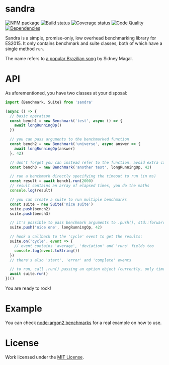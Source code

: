 # sandra
[![NPM package][npm-image]][npm-url] [![Build status][travis-image]][travis-url] [![Coverage status][coverage-image]][coverage-url] [![Code Quality][codequality-image]][codequality-url] [![Dependencies][david-dm-image]][david-dm-url]

Sandra is a simple, promise-only, low overhead benchmarking library for ES2015.
It only contains benchmark and suite classes, both of which have a single
method `run`.

The name refers to [a popular Brazilian song](https://youtu.be/xL6ZHzTvm3g) by
Sidney Magal.

# API
As aforementioned, you have two classes at your disposal:

```js
import {Benchmark, Suite} from 'sandra'

(async () => {
  // basic operation
  const bench1 = new Benchmark('test', async () => {
    await longRunningOp()
  })

  // you can pass arguments to the benchmarked function
  const bench2 = new Benchmark('universe', async answer => {
    await longRunningOp(answer)
  }, 42)

  // don't forget you can instead refer to the function. avoid extra calls!
  const bench3 = new Benchmark('another test', longRunningOp, 42)

  // run a benchmark directly specifying the timeout to run (in ms)
  const result = await bench1.run(2000)
  // result contains an array of elapsed times, you do the maths
  console.log(result)

  // you can create a suite to run multiple benchmarks
  const suite = new Suite('nice suite')
  suite.push(bench2)
  suite.push(bench3)

  // it's possible to pass benchmark arguments to .push(), std::forward-like
  suite.push('nice one', longRunningOp, 42)

  // hook a callback to the 'cycle' event to get the results:
  suite.on('cycle', event => {
    // event contains 'average', 'deviation' and 'runs' fields too
    console.log(event.toString())
  })
  // there's also 'start', 'error' and 'complete' events

  // to run, call .run() passing an option object (currently, only timeout)
  await suite.run()
})()
```

You are ready to rock!

# Example
You can check [node-argon2 benchmarks](https://github.com/ranisalt/node-argon2/blob/d138f7d33955c571ee5c5eb7d4b81032be0f05fd/benchmark.js)
for a real example on how to use.

# License
Work licensed under the [MIT License](LICENSE).

[npm-image]: https://img.shields.io/npm/v/sandra.svg?style=flat-square
[npm-url]: https://www.npmjs.com/package/sandra
[travis-image]: https://img.shields.io/travis/ranisalt/sandra/master.svg?style=flat-square
[travis-url]: https://travis-ci.org/ranisalt/sandra
[coverage-image]: https://img.shields.io/coveralls/ranisalt/sandra/master.svg?style=flat-square
[coverage-url]: https://coveralls.io/github/ranisalt/sandra
[codequality-image]: https://img.shields.io/codacy/badc13b2129948a1bf812700636c4f3a/master.svg?style=flat-square
[codequality-url]: https://www.codacy.com/app/ranisalt/sandra
[david-dm-image]: https://img.shields.io/david/ranisalt/sandra.svg?style=flat-square
[david-dm-url]: https://david-dm.org/ranisalt/sandra
